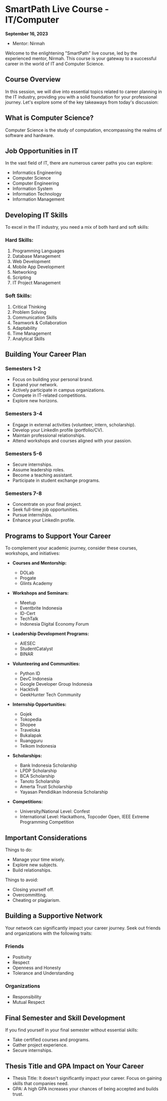 # SmartPath Live Course - IT/Computer

**September 16, 2023**

* Mentor: Nirmah

Welcome to the enlightening "SmartPath" live course, led by the experienced mentor, Nirmah. This course is your gateway to a successful career in the world of IT and Computer Science.

## Course Overview

In this session, we will dive into essential topics related to career planning in the IT industry, providing you with a solid foundation for your professional journey. Let's explore some of the key takeaways from today's discussion:

## What is Computer Science?

Computer Science is the study of computation, encompassing the realms of software and hardware.

## Job Opportunities in IT

In the vast field of IT, there are numerous career paths you can explore:

- Informatics Engineering
- Computer Science
- Computer Engineering
- Information System
- Information Technology
- Information Management

## Developing IT Skills

To excel in the IT industry, you need a mix of both hard and soft skills:

### Hard Skills:

1. Programming Languages
2. Database Management
3. Web Development
4. Mobile App Development
5. Networking
6. Scripting
7. IT Project Management

### Soft Skills:

1. Critical Thinking
2. Problem Solving
3. Communication Skills
4. Teamwork & Collaboration
5. Adaptability
6. Time Management
7. Analytical Skills

## Building Your Career Plan

### Semesters 1-2

- Focus on building your personal brand.
- Expand your network.
- Actively participate in campus organizations.
- Compete in IT-related competitions.
- Explore new horizons.

### Semesters 3-4

- Engage in external activities (volunteer, intern, scholarship).
- Develop your LinkedIn profile (portfolio/CV).
- Maintain professional relationships.
- Attend workshops and courses aligned with your passion.

### Semesters 5-6

- Secure internships.
- Assume leadership roles.
- Become a teaching assistant.
- Participate in student exchange programs.

### Semesters 7-8

- Concentrate on your final project.
- Seek full-time job opportunities.
- Pursue internships.
- Enhance your LinkedIn profile.

## Programs to Support Your Career

To complement your academic journey, consider these courses, workshops, and initiatives:

- **Courses and Mentorship:**
  - DOLab
  - Progate
  - Glints Academy

- **Workshops and Seminars:**
  - Meetup
  - Eventbrite Indonesia
  - ID-Cert
  - TechTalk
  - Indonesia Digital Economy Forum

- **Leadership Development Programs:**
  - AIESEC
  - StudentCatalyst
  - BINAR

- **Volunteering and Communities:**
  - Python ID
  - DevC Indonesia
  - Google Developer Group Indonesia
  - Hacktiv8
  - GeekHunter Tech Community

- **Internship Opportunities:**
  - Gojek
  - Tokopedia
  - Shopee
  - Traveloka
  - Bukalapak
  - Ruangguru
  - Telkom Indonesia

- **Scholarships:**
  - Bank Indonesia Scholarship
  - LPDP Scholarship
  - BCA Scholarship
  - Tanoto Scholarship
  - Amerta Trust Scholarship
  - Yayasan Pendidikan Indonesia Scholarship

- **Competitions:**
  - University/National Level: Confest
  - International Level: Hackathons, Topcoder Open, IEEE Extreme Programming Competition

## Important Considerations

Things to do:

- Manage your time wisely.
- Explore new subjects.
- Build relationships.

Things to avoid:

- Closing yourself off.
- Overcommitting.
- Cheating or plagiarism.

## Building a Supportive Network

Your network can significantly impact your career journey. Seek out friends and organizations with the following traits:

### Friends

- Positivity
- Respect
- Openness and Honesty
- Tolerance and Understanding

### Organizations

- Responsibility
- Mutual Respect

## Final Semester and Skill Development

If you find yourself in your final semester without essential skills:

- Take certified courses and programs.
- Gather project experience.
- Secure internships.

## Thesis Title and GPA Impact on Your Career

- Thesis Title: It doesn't significantly impact your career. Focus on gaining skills that companies need.
- GPA: A high GPA increases your chances of being accepted and builds trust.

